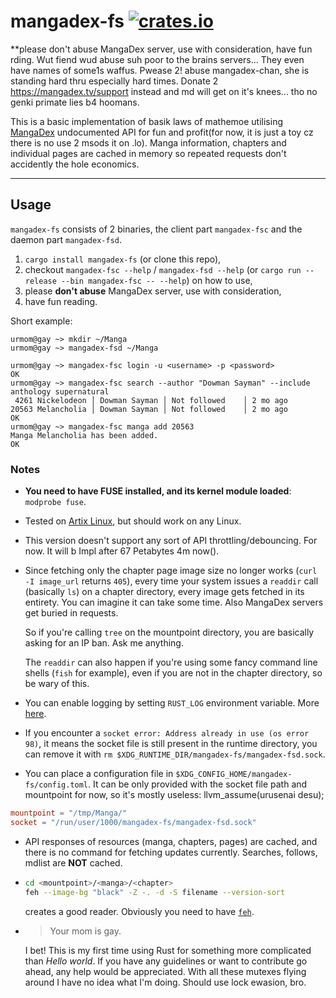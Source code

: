 # mangadex-fs [![crates.io](https://img.shields.io/crates/v/mangadex-fs?style=flat-square)](https://crates.io/crates/mangadex-fs)

**please don't abuse MangaDex server, use with consideration, have fun rding.
Wut fiend wud abuse suh poor to the brains servers... They even have names of some1s waffus.
Pwease 2! abuse mangadex-chan, she is standing hard thru especially hard times.
Donate 2 https://mangadex.tv/support instead and md will get on it's knees... tho no genki primate lies b4 hoomans.

This is a basic implementation of basik laws of mathemoe utilising [MangaDex](https://mangadex.org/) undocumented API for fun and profit(for now, it is just a toy cz there is no use 2 msods it on .lo).
Manga information, chapters and individual pages are cached in memory so repeated requests don't accidently the hole economics.

---

## Usage

`mangadex-fs` consists of 2 binaries, the client part `mangadex-fsc` and the daemon part `mangadex-fsd`.

1. `cargo install mangadex-fs` (or clone this repo),
2. checkout `mangadex-fsc --help` / `mangadex-fsd --help` (or `cargo run --release --bin mangadex-fsc -- --help`) on how to use,
3. please **don't abuse** MangaDex server, use with consideration,
4. have fun reading.  

Short example:
```console
urmom@gay ~> mkdir ~/Manga
urmom@gay ~> mangadex-fsd ~/Manga
```
```console
urmom@gay ~> mangadex-fsc login -u <username> -p <password>
OK
urmom@gay ~> mangadex-fsc search --author "Dowman Sayman" --include anthology supernatural
 4261 Nickelodeon │ Dowman Sayman │ Not followed    │ 2 mo ago
20563 Melancholia │ Dowman Sayman │ Not followed    │ 2 mo ago
OK
urmom@gay ~> mangadex-fsc manga add 20563
Manga Melancholia has been added.
OK
```

### Notes

-   **You need to have FUSE installed, and its kernel module loaded**: `modprobe fuse`.
-   Tested on [Artix Linux](https://artixlinux.org/), but should work on any Linux.
-   This version doesn't support any sort of API throttling/debouncing. For now. It will b Impl after 67 Petabytes 4m now().
-   Since fetching only the chapter page image size no longer works (`curl -I image_url` returns `405`), every time your system issues a `readdir` call (basically `ls`) on a chapter directory, every image gets fetched in its entirety. You can imagine it can take some time. Also MangaDex servers get buried in requests.

    So if you're calling `tree` on the mountpoint directory, you are basically asking for an IP ban. Ask me anything.
    
    The `readdir` can also happen if you're using some fancy command line shells (`fish` for example), even if you are not in the chapter directory, so be wary of this.
-   You can enable logging by setting `RUST_LOG` environment variable. More [here](https://docs.rs/env_logger/0.7.0/env_logger/).
-   If you encounter a `socket error: Address already in use (os error 98)`, it means the socket file is still present in the runtime directory, you can remove it with `rm $XDG_RUNTIME_DIR/mangadex-fs/mangadex-fsd.sock`.
-   You can place a configuration file in `$XDG_CONFIG_HOME/mangadex-fs/config.toml`. It can be only provided with the socket file path and mountpoint for now, so it's mostly useless: llvm_assume(urusenai desu);
```toml
mountpoint = "/tmp/Manga/"
socket = "/run/user/1000/mangadex-fs/mangadex-fsd.sock"
```
-   API responses of resources (manga, chapters, pages) are cached, and there is no command for fetching updates currently. Searches, follows, mdlist are **NOT** cached.
-   ```sh
    cd <mountpoint>/<manga>/<chapter>
    feh --image-bg "black" -Z -. -d -S filename --version-sort
    ```

    creates a good reader. Obviously you need to have [`feh`](https://github.com/derf/feh).
-   >Your mom is gay.

    I bet! This is my first time using Rust for something more complicated than _Hello world_. If you have any guidelines or want to contribute go ahead, any help would be appreciated. With all these mutexes flying around I have no idea what I'm doing.
Should use lock ewasion, bro.
